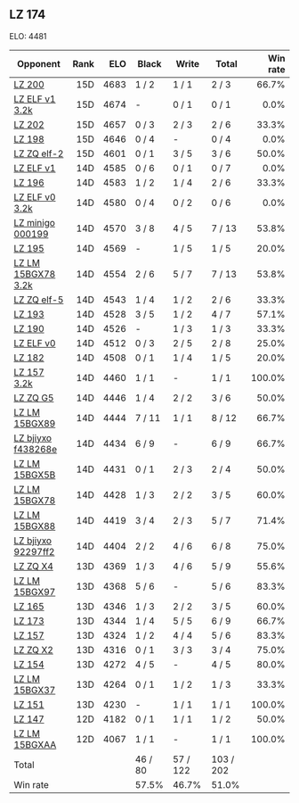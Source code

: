 ## LZ 174 ##

ELO: 4481

Opponent | Rank | ELO | Black | Write | Total | Win rate
---------|-----:|----:|-------|-------|-------|-------:
[LZ 200](LZ%20200.md) | 15D | 4683 | 1 / 2 | 1 / 1 | 2 / 3 | 66.7%
[LZ ELF v1 3.2k](LZ%20ELF%20v1%203.2k.md) | 15D | 4674 | - | 0 / 1 | 0 / 1 | 0.0%
[LZ 202](LZ%20202.md) | 15D | 4657 | 0 / 3 | 2 / 3 | 2 / 6 | 33.3%
[LZ 198](LZ%20198.md) | 15D | 4646 | 0 / 4 | - | 0 / 4 | 0.0%
[LZ ZQ elf-2](LZ%20ZQ%20elf-2.md) | 15D | 4601 | 0 / 1 | 3 / 5 | 3 / 6 | 50.0%
[LZ ELF v1](LZ%20ELF%20v1.md) | 14D | 4585 | 0 / 6 | 0 / 1 | 0 / 7 | 0.0%
[LZ 196](LZ%20196.md) | 14D | 4583 | 1 / 2 | 1 / 4 | 2 / 6 | 33.3%
[LZ ELF v0 3.2k](LZ%20ELF%20v0%203.2k.md) | 14D | 4580 | 0 / 4 | 0 / 2 | 0 / 6 | 0.0%
[LZ minigo 000199](LZ%20minigo%20000199.md) | 14D | 4570 | 3 / 8 | 4 / 5 | 7 / 13 | 53.8%
[LZ 195](LZ%20195.md) | 14D | 4569 | - | 1 / 5 | 1 / 5 | 20.0%
[LZ LM 15BGX78 3.2k](LZ%20LM%2015BGX78%203.2k.md) | 14D | 4554 | 2 / 6 | 5 / 7 | 7 / 13 | 53.8%
[LZ ZQ elf-5](LZ%20ZQ%20elf-5.md) | 14D | 4543 | 1 / 4 | 1 / 2 | 2 / 6 | 33.3%
[LZ 193](LZ%20193.md) | 14D | 4528 | 3 / 5 | 1 / 2 | 4 / 7 | 57.1%
[LZ 190](LZ%20190.md) | 14D | 4526 | - | 1 / 3 | 1 / 3 | 33.3%
[LZ ELF v0](LZ%20ELF%20v0.md) | 14D | 4512 | 0 / 3 | 2 / 5 | 2 / 8 | 25.0%
[LZ 182](LZ%20182.md) | 14D | 4508 | 0 / 1 | 1 / 4 | 1 / 5 | 20.0%
[LZ 157 3.2k](LZ%20157%203.2k.md) | 14D | 4460 | 1 / 1 | - | 1 / 1 | 100.0%
[LZ ZQ G5](LZ%20ZQ%20G5.md) | 14D | 4446 | 1 / 4 | 2 / 2 | 3 / 6 | 50.0%
[LZ LM 15BGX89](LZ%20LM%2015BGX89.md) | 14D | 4444 | 7 / 11 | 1 / 1 | 8 / 12 | 66.7%
[LZ bjiyxo f438268e](LZ%20bjiyxo%20f438268e.md) | 14D | 4434 | 6 / 9 | - | 6 / 9 | 66.7%
[LZ LM 15BGX5B](LZ%20LM%2015BGX5B.md) | 14D | 4431 | 0 / 1 | 2 / 3 | 2 / 4 | 50.0%
[LZ LM 15BGX78](LZ%20LM%2015BGX78.md) | 14D | 4428 | 1 / 3 | 2 / 2 | 3 / 5 | 60.0%
[LZ LM 15BGX88](LZ%20LM%2015BGX88.md) | 14D | 4419 | 3 / 4 | 2 / 3 | 5 / 7 | 71.4%
[LZ bjiyxo 92297ff2](LZ%20bjiyxo%2092297ff2.md) | 14D | 4404 | 2 / 2 | 4 / 6 | 6 / 8 | 75.0%
[LZ ZQ X4](LZ%20ZQ%20X4.md) | 13D | 4369 | 1 / 3 | 4 / 6 | 5 / 9 | 55.6%
[LZ LM 15BGX97](LZ%20LM%2015BGX97.md) | 13D | 4368 | 5 / 6 | - | 5 / 6 | 83.3%
[LZ 165](LZ%20165.md) | 13D | 4346 | 1 / 3 | 2 / 2 | 3 / 5 | 60.0%
[LZ 173](LZ%20173.md) | 13D | 4344 | 1 / 4 | 5 / 5 | 6 / 9 | 66.7%
[LZ 157](LZ%20157.md) | 13D | 4324 | 1 / 2 | 4 / 4 | 5 / 6 | 83.3%
[LZ ZQ X2](LZ%20ZQ%20X2.md) | 13D | 4316 | 0 / 1 | 3 / 3 | 3 / 4 | 75.0%
[LZ 154](LZ%20154.md) | 13D | 4272 | 4 / 5 | - | 4 / 5 | 80.0%
[LZ LM 15BGX37](LZ%20LM%2015BGX37.md) | 13D | 4264 | 0 / 1 | 1 / 2 | 1 / 3 | 33.3%
[LZ 151](LZ%20151.md) | 13D | 4230 | - | 1 / 1 | 1 / 1 | 100.0%
[LZ 147](LZ%20147.md) | 12D | 4182 | 0 / 1 | 1 / 1 | 1 / 2 | 50.0%
[LZ LM 15BGXAA](LZ%20LM%2015BGXAA.md) | 12D | 4067 | 1 / 1 | - | 1 / 1 | 100.0%
Total | | | 46 / 80 | 57 / 122 | 103 / 202 | 
Win rate| | | 57.5% | 46.7% | 51.0% | 
